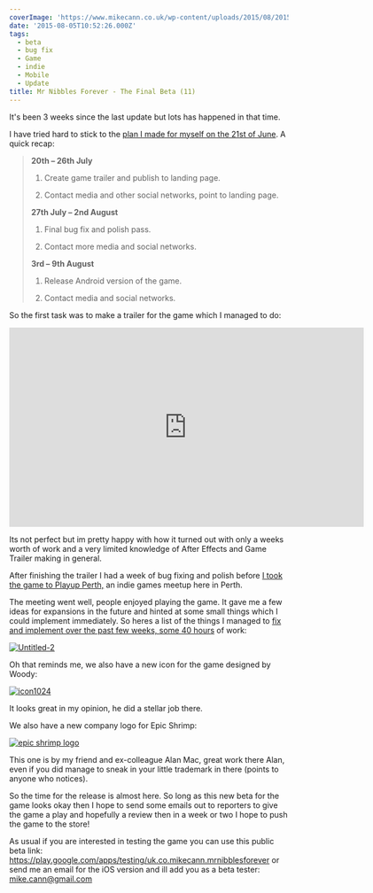 ```yaml
---
coverImage: 'https://www.mikecann.co.uk/wp-content/uploads/2015/08/2015-08-05_17-33-05.png'
date: '2015-08-05T10:52:26.000Z'
tags:
  - beta
  - bug fix
  - Game
  - indie
  - Mobile
  - Update
title: Mr Nibbles Forever - The Final Beta (11)
---
```


It's been 3 weeks since the last update but lots has happened in that time.

<!-- more -->

I have tried hard to stick to the [plan I made for myself on the 21st of June](https://www.mikecann.co.uk/myprojects/mr-nibbles-forever-getting-it-done/). A quick recap:

> **20th – 26th July**
>
> 1. Create game trailer and publish to landing page.
>
> 2. Contact media and other social networks, point to landing page.
>
> **27th July – 2nd August**
>
> 1. Final bug fix and polish pass.
>
> 2. Contact more media and social networks.
>
> **3rd – 9th August**
>
> 1. Release Android version of the game.
>
> 2. Contact media and social networks.

So the first task was to make a trailer for the game which I managed to do:

<iframe width="640" height="360" src="https://www.youtube.com/embed/vO6mjWDz5RM" frameborder="0" allowfullscreen></iframe>

Its not perfect but im pretty happy with how it turned out with only a weeks worth of work and a very limited knowledge of After Effects and Game Trailer making in general.

After finishing the trailer I had a week of bug fixing and polish before [I took the game to Playup Perth,](https://gamecloud.net.au/features/perth-gaming/playup-perth-sk-games-after-dark-5-gaming-overload) an indie games meetup here in Perth.

The meeting went well, people enjoyed playing the game. It gave me a few ideas for expansions in the future and hinted at some small things which I could implement immediately. So heres a list of the things I managed to [fix and implement over the past few weeks, some 40 hours](https://trello.com/b/Ic11WQzF/mr-nibbles-forever) of work:

[![Untitled-2](https://www.mikecann.co.uk/wp-content/uploads/2015/08/Untitled-2-684x1024.png)](https://www.mikecann.co.uk/wp-content/uploads/2015/08/Untitled-2.png)

Oh that reminds me, we also have a new icon for the game designed by Woody:

[![icon1024](https://www.mikecann.co.uk/wp-content/uploads/2015/08/icon1024.png)](https://www.mikecann.co.uk/wp-content/uploads/2015/08/icon1024.png)

It looks great in my opinion, he did a stellar job there.

We also have a new company logo for Epic Shrimp:

[![epic shrimp logo](https://www.mikecann.co.uk/wp-content/uploads/2015/08/epic-shrimp-logo.png)](https://www.mikecann.co.uk/wp-content/uploads/2015/08/epic-shrimp-logo.png)

This one is by my friend and ex-colleague Alan Mac, great work there Alan, even if you did manage to sneak in your little trademark in there (points to anyone who notices).

So the time for the release is almost here. So long as this new beta for the game looks okay then I hope to send some emails out to reporters to give the game a play and hopefully a review then in a week or two I hope to push the game to the store!

As usual if you are interested in testing the game you can use this public beta link: https://play.google.com/apps/testing/uk.co.mikecann.mrnibblesforever﻿ or send me an email for the iOS version and ill add you as a beta tester: mike.cann@gmail.com
